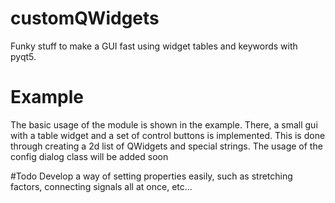 # customQWidgets
Funky stuff to make a GUI fast using widget tables and keywords with pyqt5.
# Example
The basic usage of the module is shown in the example. There, a small gui with a table widget and a set of control buttons is implemented. This is done through creating a 2d list of QWidgets and special strings.
The usage of the config dialog class will be added soon

#Todo
Develop a way of setting properties easily, such as stretching factors, connecting signals all at once, etc...
